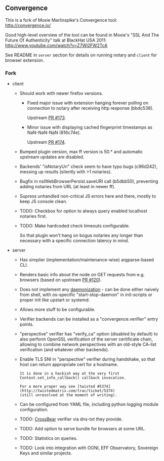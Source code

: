 Convergence
--------------------

This is a fork of Moxie Marlinspike's Convergence tool: http://convergence.io/

Good high-level overview of the tool can be found in Moxie's "SSL And The Future
Of Authenticity" talk at BlackHat USA 2011: http://www.youtube.com/watch?v=Z7Wl2FW2TcA

See README in `server` section for details on running notary and `client` for
browser extension.


### Fork

 - client

   - Should work with newer firefox versions.

     - Fixed major issue with extension hanging forever polling on connection to
       notary after receiving http response (bbdc538).

         Upstream [PR #173](https://github.com/moxie0/Convergence/pull/173).

     - Minor issue with displaying cached fingerprint timestamps as NaN-NaN-NaN
       (816c74e).

         Upstream [PR #174](https://github.com/moxie0/Convergence/pull/174).

   - Bumped plugin version, max ff version is 50.* and automatic upstream
     updates are disabled.

   - Backends' "isNotaryUri" check seem to have typo bugs (c96d242), messing up
     results (silently with >1 notaries).

   - Bugfix in nsIWebBrowserPersist.saveURI call (b5dbb50), preventing adding
     notaries from URL (at least in newer ff).

   - Supress unhandled non-critical JS errors here and there, mostly to keep JS
     console clean.

   - TODO: Checkbox for option to always query enabled localhost notaries first.

   - TODO: Make hardcoded check timeouts configurable.

       So that plugin won't hang on bogus notaries any longer than necessary
       with a specific connection latency in mind.

 - server

   - Has simplier (implementation/maintenance-wise) argparse-based CLI.

   - Renders basic info about the node on GET requests from e.g. browsers (based
     on upstream [PR #120](https://github.com/moxie0/Convergence/pull/120)).

   - Does not implement any
     [daemonization](http://0pointer.de/public/systemd-man/daemon.html) - can be
     done either naively from shell, with os-specific "start-stop-daemon" in
     init-scripts or proper init like upstart or systemd.

   - Allows more stuff to be configurable.

   - Verifier backends can be installed as a "convergence.verifier" entry points.

   - "perspective" verifier has "verify_ca" option (disabled by default) to also
     perform OpenSSL verification of the server certificate chain, allowing to
     combine network perspectives with an old-style CA-list verification (and
     whatever other backends).

   - Enable TLS SNI in "perspective" verifier during handshake, so that host can
     return appropriate cert for a hostname.

         It is done in a hackish way at the very first
         Context.set_info_callback() callback invocation.

         For a more proper way see [twisted #5374](http://twistedmatrix.com/trac/ticket/5374)
         (still unresolved at the moment of writing).

   - Can be configured from YAML file, including python logging module configuration.

   - TODO: [CrossBear](https://pki.net.in.tum.de/) verifier via dns-txt they
     provide.

   - TODO: Add option to serve bundle for browsers at some URL.

   - TODO: Statistics on queries.

   - TODO: Look into integration with OONI, EFF Observatory, Sovereign Keys and
     similar projects.
